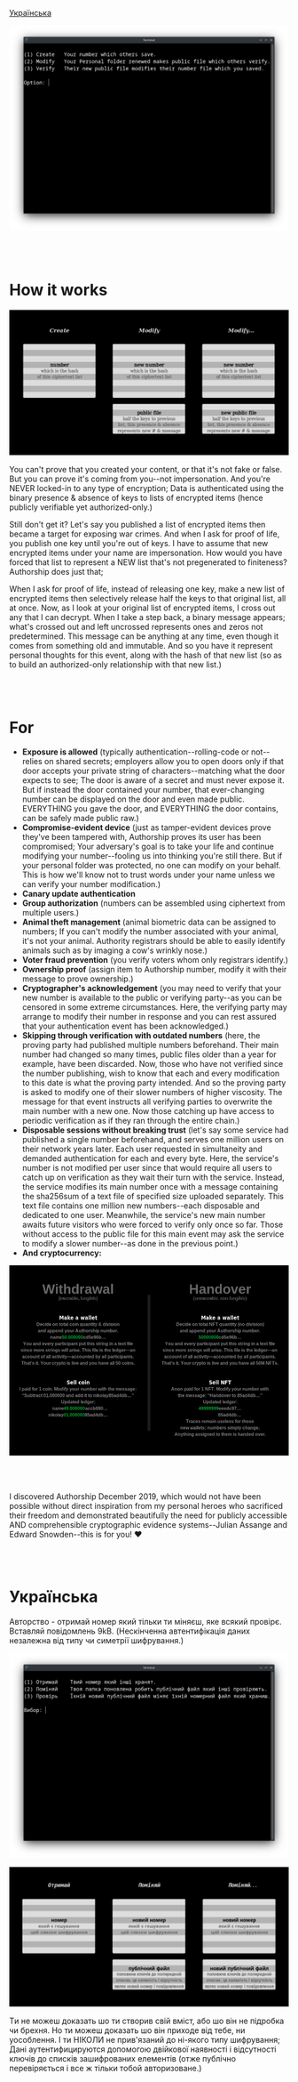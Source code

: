 [Українська](https://github.com/compromise-evident/Authorship?tab=readme-ov-file#%D1%83%D0%BA%D1%80%D0%B0%D1%97%D0%BD%D1%81%D1%8C%D0%BA%D0%B0)

<p align="center">
  <img src="https://raw.githubusercontent.com/compromise-evident/Authorship/main/Other/Terminal_b6e7d0b94e8652503f1473d66d8d3e5c.png">
</p>

<br>
<br>

# How it works

<p align="center">
  <img src="https://raw.githubusercontent.com/compromise-evident/Authorship/main/Other/Main_documentation_0a878afe498b75626e44128422076c2c.png">
</p>

You can't prove that you created your content, or that
it's not fake or false. But you can prove it's coming
from you--not impersonation. And you're NEVER locked-in
to any type of encryption;
Data is authenticated using the binary
presence & absence of keys to lists of encrypted
items (hence publicly verifiable yet authorized-only.)

Still don't get it?
Let's say you published a list of encrypted items
then became a target for exposing war crimes.
And when I ask for proof of life, you publish
one key until you're out of keys.
I have to assume that new encrypted
items under your name are impersonation.
How would you have forced that list to represent
a NEW list that's not pregenerated to finiteness?
Authorship does just that;

When I ask for proof of life, instead of releasing one key,
make a new list of encrypted items then selectively release half the keys to that original list, all at once.
Now, as I look at your original list of encrypted items,
I cross out any that I can decrypt.
When I take a step back,
a binary message appears; what's crossed out and left uncrossed
represents ones and zeros not predetermined.
This message can be anything at any time,
even though it comes from something old and immutable.
And so you have it represent personal thoughts for this event,
along with the hash of that new list
(so as to build an authorized-only relationship with that new list.)

<br>
<br>

# For

*   **Exposure is allowed**
    (typically authentication--rolling-code or not--relies
    on shared secrets; employers allow you to
    open doors only if that door accepts your
    private string of characters--matching what the
    door expects to see; The door is aware of a secret
    and must never expose it. But if instead the door
    contained your number, that ever-changing number
    can be displayed on the door and even made public.
    EVERYTHING you gave the door, and EVERYTHING the
    door contains, can be safely made public raw.)
*   **Compromise-evident device**
    (just as tamper-evident devices prove they've
    been tampered with, Authorship proves its user
    has been compromised; Your adversary's goal is
    to take your life and continue modifying
    your number--fooling us into thinking you're
    still there. But if your personal folder
    was protected, no one can modify on your behalf.
    This is how we'll know not to
    trust words under your name
    unless we can verify your
    number modification.)
*   **Canary update authentication**
*   **Group authorization**
    (numbers can be assembled using ciphertext from multiple users.)
*   **Animal theft management**
    (animal biometric data can be assigned to numbers; If you can't modify the
    number associated with your animal, it's not your animal. Authority registrars should be able to
    easily identify animals such as by imaging a cow's wrinkly nose.)
*   **Voter fraud prevention**
    (you verify voters whom only registrars identify.)
*   **Ownership proof**
    (assign item to Authorship number, modify it with their message to prove ownership.)
*   **Cryptographer's acknowledgement**
    (you may need to verify that your new number
    is available to the public or verifying party--as you can be censored in some
    extreme circumstances. Here, the verifying party may arrange to modify their
    number in response and you can rest assured that your authentication
    event has been acknowledged.)
*   **Skipping through verification with outdated numbers**
    (here, the proving
    party had published multiple numbers beforehand. Their main number had changed
    so many times, public files older than a year for example, have been discarded.
    Now, those who have not verified since the number publishing, wish to know that
    each and every modification to this date is what the proving party intended.
    And so the proving party is asked to modify one of their slower numbers of
    higher viscosity. The message for that event instructs all verifying parties
    to overwrite the main number with a new one. Now those catching up have access
    to periodic verification as if they ran through the entire chain.)
*   **Disposable sessions without breaking trust**
    (let's say some service had
    published a single number beforehand, and serves one million users on their
    network years later. Each user requested in simultaneity and demanded
    authentication for each and every byte. Here, the service's number is not
    modified per user since that would require all users to catch up on verification
    as they wait their turn with the service. Instead, the service modifies its main
    number once with a message containing the sha256sum of a text file of specified
    size uploaded separately. This text file contains one million new
    numbers--each disposable and dedicated to one user. Meanwhile, the service's
    new main number awaits future visitors who were forced to verify only once so far.
    Those without access to the public file for this main event may ask the service
    to modify a slower number--as done in the previous point.)
*   **And cryptocurrency:**

<p align="center">
  <img src="https://raw.githubusercontent.com/compromise-evident/Authorship/main/Other/Cryptocurrency_81045ad8faed316fba71a14666de0565.png">
</p>

<br>
<br>

I discovered Authorship December 2019, which would not have been possible without
direct inspiration from my personal heroes who sacrificed their freedom and
demonstrated beautifully the need for publicly accessible AND comprehensible cryptographic
evidence systems--Julian Assange and Edward Snowden--this is for you! :heart:

<br>
<br>

# Українська

Авторство - отримай номер який тільки ти міняєш, яке всякий провірє.
Вставляй повідомлень 9kB.
(Нескінченна автентифікація даних незалежнa від типу чи симетрії шифрування.)

<p align="center">
  <img src="https://raw.githubusercontent.com/compromise-evident/Authorship/main/Other/Terminal_Ukrainian_254f5a6cb571c2d5f9bf88807b82c96e.png">
</p>

<p align="center">
  <img src="https://raw.githubusercontent.com/compromise-evident/Authorship/main/Other/Main_Ukrainian_b89cb562bcf89abc742ccc0ef8f0ccda.png">
</p>

Tи не можеш доказать шо ти створив свій вміст,
або шо він не підробкa чи брехня.
Ho ти можеш доказать шо він приходe від тебе, ни уособлення.
І ти НІКОЛИ не прив'язаний до ні-якого типу шифрування;
Дані аутентифицируются допомогою двійкової наявності і відсутності
ключів до списків зашифрованих елементів
(отже публічно перевіряється і все ж тільки тoбoй авторизованe.)

